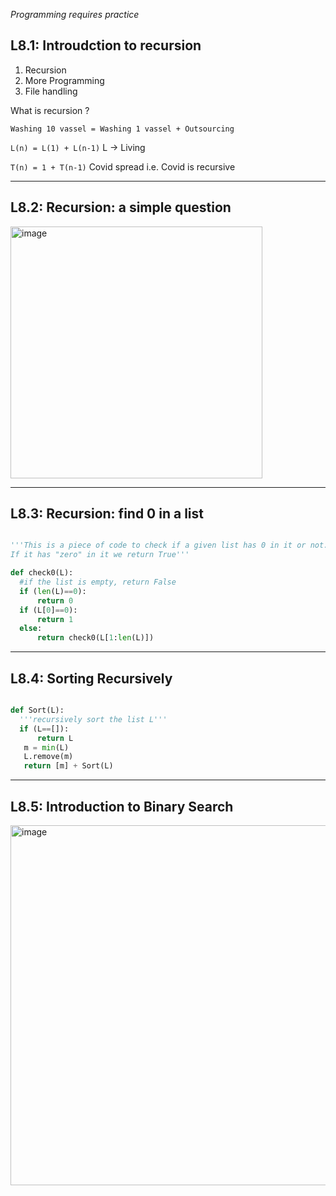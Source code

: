 *Programming requires practice*

## L8.1: Introudction to recursion
1) Recursion
2) More Programming
3) File handling


What is recursion ?

`Washing 10 vassel = Washing 1 vassel + Outsourcing`

`L(n) = L(1) + L(n-1)` L -> Living

`T(n) = 1 + T(n-1)` Covid spread i.e. Covid is recursive

***

## L8.2: Recursion: a simple question

<img width="403" alt="image" src="https://user-images.githubusercontent.com/52348635/154889296-fbf7e1ff-2ded-47fa-a925-3b7b834973bf.png">

***

## L8.3: Recursion: find 0 in a list

```python

'''This is a piece of code to check if a given list has 0 in it or not.
If it has "zero" in it we return True'''

def check0(L):
  #if the list is empty, return False
  if (len(L)==0):
      return 0
  if (L[0]==0):
      return 1
  else:
      return check0(L[1:len(L)])
```

***

## L8.4: Sorting Recursively

```python

def Sort(L):
  '''recursively sort the list L'''
  if (L==[]):
      return L
   m = min(L)
   L.remove(m)
   return [m] + Sort(L)

```

***

## L8.5: Introduction to Binary Search

<img width="576" alt="image" src="https://user-images.githubusercontent.com/52348635/154893869-806e4594-cb0f-4fa1-82b3-a6d279447d80.png">
